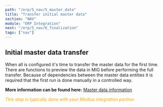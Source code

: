 ```yaml
---
path: "/erp/5_nav/5_master_data"
title: "Transfer initial master data"
section: "NAV"
module: "ERP Integration"
next: "/erp/5_nav/6_finalization"
tags: ["nav"]
---
```


## Initial master data transfer
When all is configured it's time to transfer the master data for the first time. There are functions to preview the data in MIG before performing the full transfer. Because of dependencies between the master data entities it is required that the first run is done manually in a controlled way.

**More information can be found here:** [Master data information](https://success.mediusflow.com/documentation/cts-documentation/On-Premise-Connectors/NAV/NAV_product/#master-data/)

<span style="color:orange">*This step is typically done with your Medius integration partner.*</span>